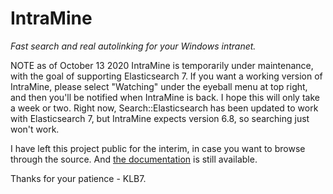 # IntraMine

*Fast search and real autolinking for your Windows intranet.*

NOTE as of October 13 2020 IntraMine is temporarily under maintenance, with the goal of supporting Elasticsearch 7. If you want a working version of IntraMine, please select "Watching" under the eyeball menu at top right, and then you'll be notified when IntraMine is back. I hope this will only take a week or two. Right now, Search::Elasticsearch has been updated to work with Elasticsearch 7, but IntraMine expects version 6.8, so searching just won't work.

I have left this project public for the interim, in case you want to browse through the source. And [the documentation](http://intramine.info) is still available.

Thanks for your patience - KLB7.

